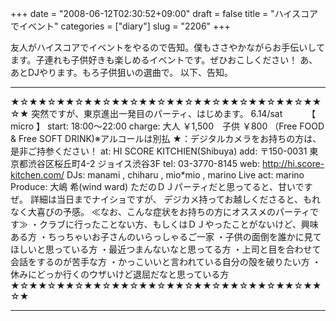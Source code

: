+++
date = "2008-06-12T02:30:52+09:00"
draft = false
title = "ハイスコアでイベント"
categories = ["diary"]
slug = "2206"
+++

友人がハイスコアでイベントをやるので告知。僕もささやかながらお手伝いしてます。子連れも子供好きも楽しめるイベントです。ぜひおこしください！
あ、あとDJやります。もろ子供狙いの選曲で。
以下、告知。
************************************************************************
★☆★★☆★★☆★★☆★★☆★★☆★★☆★★☆★★☆★★☆★★☆★★☆★
突然ですが、東京進出一発目のパーティ、はじめます。
6.14/sat 　　　【 micro 】
start: 18:00～22:00
charge: 大人 ￥1,500　子供 ￥800
（Free FOOD & Free SOFT DRINK)※アルコールは別払
★：デジタルカメラをお持ちの方は、是非ご持参ください！
at: HI SCORE KITCHIEN(Shibuya)
add: 〒150-0031 東京都渋谷区桜丘町4-2 ジョイス渋谷3F
tel: 03-3770-8145
web: <a href="http://hi.score-kitchen.com/" target="_blank">http://hi.score-kitchen.com/</a>
DJs: manami , chiharu , mio*mio , marino
Live act: marino
Produce: 大嶋 希(wind ward)
ただのＤＪパーティだと思ってると、甘いですぜ。
詳細は当日までナイショですが、
デジカメ持ってお越しくださると、もれなく大喜びの予感。
≪なお、こんな症状をお持ちの方にオススメのパーティです≫
・クラブに行ったことない方、もしくはＤＪやったことがないけど、興味ある方
・ちっちゃいお子さんのいらっしゃるご一家
・子供の面倒を誰かに見てほしいと思っている方
・最近つまんないなと思ってる方
・上司と目を合わせて会話をするのが苦手な方
・かっこいいと言われている自分の殻を破りたい方
・休みにどっか行くのウザいけど退屈だなと思っている方
★☆★★☆★★☆★★☆★★☆★★☆★★☆★★☆★★☆★★☆★★☆★★☆★
************************************************************************
